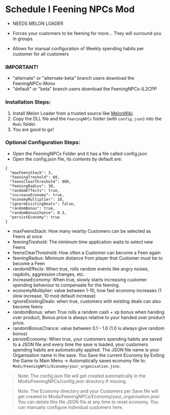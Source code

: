 # Schedule I Feening NPCs Mod
- NEEDS MELON LOADER

- Forces your customers to be feening for more... They will surround you in groups.
- Allows for manual configuration of Weekly spending habits per customer for all customers

### IMPORTANT!
- "alternate" or "alternate-beta" branch users download the FeeningNPCs-Mono 
- "default" or "beta" branch users download the FeeningNPCs-IL2CPP

### Installation Steps:

1. Install Melon Loader from a trusted source like [MelonWiki](https://melonwiki.xyz/).
2. Copy the DLL file and the `FeeningNPCs` folder (with `config.json`) into the `Mods` folder.
3. You are good to go!

### Optional Configuration Steps:

- Open the FeeningNPCs Folder and it has a file called config.json
- Open the config.json file, its contents by default are:
```
{
  "maxFeensStack": 3,
  "feeningTreshold": 60,
  "feensClearThreshold": 900,
  "feeningRadius": 30,
  "randomEffects": true,
  "increaseEconomy": true,
  "economyMultiplier": 10,
  "ignoreExistingDeals": false,
  "randomBonus": true,
  "randomBonusChance": 0.3,
  "persistEconomy": true
}
```

- maxFeensStack: How many nearby Customers can be selected as Feens at once
- feeningTreshold: The minimum time application waits to select new Feens
- feensClearThreshold: How often a Customer can become a Feen again
- feeningRadius: Minimum distance from player that Customer must be to become a Feen
- randomEffects: When true, rolls random events like angry noises, ragdolls, aggression changes, etc.
- increaseEconomy: When true, slowly starts increasing customer spending behaviour to compensate for the feening.
- economyMultiplier: value between 1-10, how fast economy increases (1 slow increase, 10 mod default increase)
- ignoreExistingDeals: when true, customers with existing deals can also become feens
- randomBonus: when True rolls a random cash + xp bonus when handing over product, Bonus price is always relative to your handed over product price.
- randomBonusChance: value between 0.1 - 1.0 (1.0 is always give random bonus)
- persistEconomy: When true, your customers spending habits are saved to a JSON file and every time the save is loaded, your customers spending habits are automatically applied. The JSON file name is your Organisation name in the save. You Save the current Economy by Exiting the Game to Main Menu -> Automatically saves economy file to: `Mods/FeeningNPCs/Economy/your_organisation.json`. 


> Note: The config.json file will get created automatically in the Mods/FeeningNPCs/config.json directory if missing.

> Note: The Economy directory and your Customers per Save file will get created to Mods/FeeningNPCs/Economy/your_organisation.json
> You can delete this file JSON file at any time to reset economy. You can manually configure individual customers here.